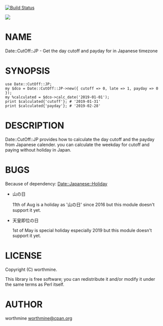 [![Build Status](https://travis-ci.com/worthmine/Date-Cutoff-JP.svg?branch=master)](https://travis-ci.com/worthmine/Date-Cutoff-JP)
<div>
    <a href="https://travis-ci.com/worthmine/Date-Cutoff-JP"><img src="https://travis-ci.com/worthmine/Date-Cutoff-JP.svg?branch=master"></a>
</div>

# NAME

Date::CutOff::JP - Get the day cutoff and payday for in Japanese timezone

# SYNOPSIS

    use Date::CutOff::JP;
    my $dco = Date::CutOff::JP->new({ cutoff => 0, late => 1, payday => 0 });
    my %calculated = $dco->calc_date('2019-01-01');
    print $calculated{'cutoff'}; # '2019-01-31'
    print $calculated{'payday'}; # '2019-02-28'

# DESCRIPTION

Date::CutOff::JP provides how to calculate the day cutoff and the payday from Japanese calender.
you can calculate the weekday for cutoff and paying without holiday in Japan.

# BUGS

Because of dependency: [Date::Japanese::Holiday](https://metacpan.org/pod/Date::Japanese::Holiday)

- 山の日

    11th of Aug is a holiday as '山の日' since 2016 but this module doesn't support it yet.

- 天皇即位の日

    1st of May is special holiday especially 2019 but this module doesn't support it yet.

# LICENSE

Copyright (C) worthmine.

This library is free software; you can redistribute it and/or modify
it under the same terms as Perl itself.

# AUTHOR

worthmine <worthmine@cpan.org>
